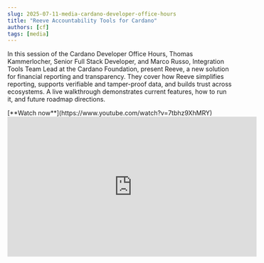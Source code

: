 ```yaml
---
slug: 2025-07-11-media-cardano-developer-office-hours
title: "Reeve Accountability Tools for Cardano"
authors: [cf]
tags: [media]
---
```


In this session of the Cardano Developer Office Hours, Thomas Kammerlocher, Senior Full Stack Developer, and Marco Russo, Integration Tools Team Lead at the Cardano Foundation, present Reeve, a new solution for financial reporting and transparency. They cover how Reeve simplifies reporting, supports verifiable and tamper-proof data, and builds trust across ecosystems. A live walkthrough demonstrates current features, how to run it, and future roadmap directions.

<div style={{ textAlign: 'right' }}>
[**Watch now**](https://www.youtube.com/watch?v=7tbhz9XhMRY)
</div>

<iframe width="560" height="315" src="https://www.youtube-nocookie.com/embed/7tbhz9XhMRY" title="YouTube video player" frameborder="0" allow="accelerometer; autoplay; clipboard-write; encrypted-media; gyroscope; picture-in-picture; web-share" referrerpolicy="strict-origin-when-cross-origin" allowfullscreen></iframe>